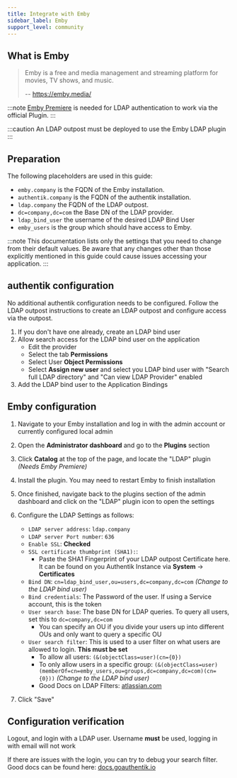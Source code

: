 ```yaml
---
title: Integrate with Emby
sidebar_label: Emby
support_level: community
---
```


## What is Emby

> Emby is a free and media management and streaming platform for movies, TV shows, and music.
>
> -- https://emby.media/

:::note
[Emby Premiere](https://emby.media/premiere.html) is needed for LDAP authentication to work via the official Plugin.
:::

:::caution
An LDAP outpost must be deployed to use the Emby LDAP plugin
:::

## Preparation

The following placeholders are used in this guide:

- `emby.company` is the FQDN of the Emby installation.
- `authentik.company` is the FQDN of the authentik installation.
- `ldap.company` the FQDN of the LDAP outpost.
- `dc=company,dc=com` the Base DN of the LDAP provider.
- `ldap_bind_user` the username of the desired LDAP Bind User
- `emby_users` is the group which should have access to Emby.

:::note
This documentation lists only the settings that you need to change from their default values. Be aware that any changes other than those explicitly mentioned in this guide could cause issues accessing your application.
:::

## authentik configuration

No additional authentik configuration needs to be configured. Follow the LDAP outpost instructions to create an LDAP outpost and configure access via the outpost.

1. If you don't have one already, create an LDAP bind user
2. Allow search access for the LDAP bind user on the application
    - Edit the provider
    - Select the tab **Permissions**
    - Select User **Object Permissions**
    - Select **Assign new user** and select you LDAP bind user with "Search full LDAP directory" and "Can view LDAP Provider" enabled
3. Add the LDAP bind user to the Application Bindings

## Emby configuration

1. Navigate to your Emby installation and log in with the admin account or currently configured local admin
2. Open the **Administrator dashboard** and go to the **Plugins** section
3. Click **Catalog** at the top of the page, and locate the "LDAP" plugin _(Needs Emby Premiere)_
4. Install the plugin. You may need to restart Emby to finish installation
5. Once finished, navigate back to the plugins section of the admin dashboard and click on the "LDAP" plugin icon to open the settings
6. Configure the LDAP Settings as follows:
    - `LDAP server address`: `ldap.company`
    - `LDAP server Port number`: `636`
    - `Enable SSL`: **Checked**
    - `SSL certificate thumbprint (SHA1):`:
        - Paste the SHA1 Fingerprint of your LDAP outpost Certificate here. It can be found on you Authentik Instance via **System** -> **Certificates**
    - `Bind DN`: `cn=ldap_bind_user,ou=users,dc=company,dc=com` _(Change to the LDAP bind user)_
    - `Bind credentials`: The Password of the user. If using a Service account, this is the token
    - `User search base`: The base DN for LDAP queries. To query all users, set this to `dc=company,dc=com`
        - You can specify an OU if you divide your users up into different OUs and only want to query a specific OU
    - `User search filter`: This is used to a user filter on what users are allowed to login. **This must be set**
        - To allow all users: `(&(objectClass=user)(cn={0})`
        - To only allow users in a specific group: `(&(objectClass=user)(memberOf=cn=emby_users,ou=groups,dc=company,dc=com)(cn={0}))` _(Change to the LDAP bind user)_
        - Good Docs on LDAP Filters: [atlassian.com](https://confluence.atlassian.com/kb/how-to-write-ldap-search-filters-792496933.html)

7. Click "Save"

## Configuration verification

Logout, and login with a LDAP user. Username **must** be used, logging in with email will not work

If there are issues with the login, you can try to debug your search filter. Good docs can be found here: [docs.goauthentik.io](https://docs.goauthentik.io/docs/add-secure-apps/providers/ldap/generic_setup#ldapsearch-test)
